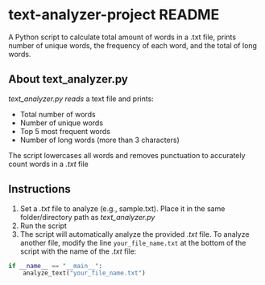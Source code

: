 # text-analyzer-project README
A Python script to calculate total amount of words in a .txt file, prints number of unique words, the frequency of each word, and the total of long words.

## About text_analyzer.py
*text_analyzer.py reads* a text file and prints:<br>
- Total number of words<br>
- Number of unique words<br>
- Top 5 most frequent words<br>
- Number of long words (more than 3 characters)<br>

The script lowercases all words and removes punctuation to accurately count words in a *.txt* file<br>

## Instructions
1. Set a *.txt* file to analyze (e.g., sample.txt). Place it in the same folder/directory path as *text_analyzer.py*<br>
2. Run the script<br>
3. The script will automatically analyze the provided *.txt* file. To analyze another file, modify the line `your_file_name.txt` at the bottom of the script with the name of the *.txt* file:<br>
```python
if __name__ == "__main__":
    analyze_text("your_file_name.txt")